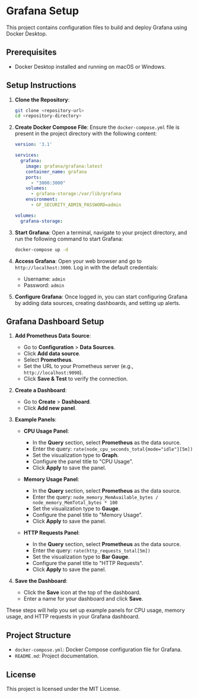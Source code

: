 # Grafana Setup

This project contains configuration files to build and deploy Grafana using Docker Desktop.

## Prerequisites

- Docker Desktop installed and running on macOS or Windows.

## Setup Instructions

1. **Clone the Repository**:
    ```sh
    git clone <repository-url>
    cd <repository-directory>
    ```

2. **Create Docker Compose File**:
   Ensure the `docker-compose.yml` file is present in the project directory with the following content:
    ```yaml
    version: '3.1'

    services:
      grafana:
        image: grafana/grafana:latest
        container_name: grafana
        ports:
          - "3000:3000"
        volumes:
          - grafana-storage:/var/lib/grafana
        environment:
          - GF_SECURITY_ADMIN_PASSWORD=admin

    volumes:
      grafana-storage:
    ```

3. **Start Grafana**:
   Open a terminal, navigate to your project directory, and run the following command to start Grafana:
    ```sh
    docker-compose up -d
    ```

4. **Access Grafana**:
   Open your web browser and go to `http://localhost:3000`. Log in with the default credentials:
    - Username: `admin`
    - Password: `admin`

5. **Configure Grafana**:
   Once logged in, you can start configuring Grafana by adding data sources, creating dashboards, and setting up alerts.

## Grafana Dashboard Setup

1. **Add Prometheus Data Source**:
   - Go to **Configuration** > **Data Sources**.
   - Click **Add data source**.
   - Select **Prometheus**.
   - Set the URL to your Prometheus server (e.g., `http://localhost:9090`).
   - Click **Save & Test** to verify the connection.

2. **Create a Dashboard**:
   - Go to **Create** > **Dashboard**.
   - Click **Add new panel**.

3. **Example Panels**:

   - **CPU Usage Panel**:
      - In the **Query** section, select **Prometheus** as the data source.
      - Enter the query: `rate(node_cpu_seconds_total{mode="idle"}[5m])`
      - Set the visualization type to **Graph**.
      - Configure the panel title to "CPU Usage".
      - Click **Apply** to save the panel.

   - **Memory Usage Panel**:
      - In the **Query** section, select **Prometheus** as the data source.
      - Enter the query: `node_memory_MemAvailable_bytes / node_memory_MemTotal_bytes * 100`
      - Set the visualization type to **Gauge**.
      - Configure the panel title to "Memory Usage".
      - Click **Apply** to save the panel.

   - **HTTP Requests Panel**:
      - In the **Query** section, select **Prometheus** as the data source.
      - Enter the query: `rate(http_requests_total[5m])`
      - Set the visualization type to **Bar Gauge**.
      - Configure the panel title to "HTTP Requests".
      - Click **Apply** to save the panel.

4. **Save the Dashboard**:
   - Click the **Save** icon at the top of the dashboard.
   - Enter a name for your dashboard and click **Save**.

These steps will help you set up example panels for CPU usage, memory usage, and HTTP requests in your Grafana dashboard.

## Project Structure

- `docker-compose.yml`: Docker Compose configuration file for Grafana.
- `README.md`: Project documentation.




## License

This project is licensed under the MIT License.